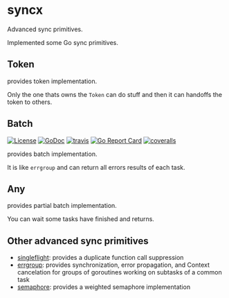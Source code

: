 # syncx

Advanced sync primitives.

Implemented some Go sync primitives.


## Token

provides token implementation.

Only the one thats owns the `Token` can do stuff and then it can handoffs the token to others.


## Batch

[![License](https://img.shields.io/:license-apache%202-blue.svg)](https://opensource.org/licenses/Apache-2.0) [![GoDoc](https://godoc.org/github.com/smallnest/syncx?status.png)](http://godoc.org/github.com/smallnest/syncx)  [![travis](https://travis-ci.org/smallnest/syncx.svg?branch=master)](https://travis-ci.org/smallnest/syncx) [![Go Report Card](https://goreportcard.com/badge/github.com/smallnest/syncx)](https://goreportcard.com/report/github.com/smallnest/syncx) [![coveralls](https://coveralls.io/repos/smallnest/syncx/badge.svg?branch=master&service=github)](https://coveralls.io/github/smallnest/syncx?branch=master) 

provides batch implementation.

It is like `errgroup` and can return all errors results of each task.

## Any

provides partial batch implementation.

You can wait some tasks have finished and returns.

## Other advanced sync primitives

- [singleflight](https://github.com/golang/sync/tree/master/singleflight): provides a duplicate function call suppression
- [errgroup](https://github.com/golang/sync/blob/master/errgroup/errgroup.go): provides synchronization, error propagation, and Context cancelation for groups of goroutines working on subtasks of a common task
- [semaphore](https://github.com/golang/sync/tree/master/semaphore): provides a weighted semaphore implementation